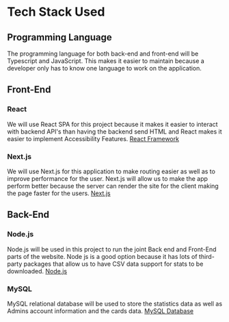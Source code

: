 # Tech Stack Used #
## Programming Language ## 
The programming language for both back-end and front-end will be Typescript and JavaScript. This makes it easier to maintain because a developer only has to know one language to work on the application. 

## Front-End ##
### React ### 
We will use React SPA for this project because it makes it easier to interact with backend API's than having the backend send HTML and React makes it easier to implement Accessibility Features. 
[React Framework ](https://react.dev/)

### Next.js ###
We will use Next.js for this application to make routing easier as well as to improve performance for the user. 
Next.js will allow us to make the app perform better because the server can render the site for the client making the page faster for the users. 
[Next.js ](https://nextjs.org/)
## Back-End ## 

### Node.js ### 
Node.js will be used in this project to run the joint Back end and Front-End parts of the website. Node js is a good option because it has lots of third-party packages that allow us to have CSV data support for stats to be downloaded. 
[Node.js](https://nodejs.org/en)
### MySQL ###
MySQL relational database will be used to store the statistics data as well as Admins account information and the cards data.
[MySQL Database](https://www.mysql.com/)







